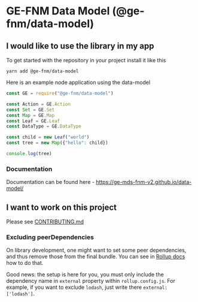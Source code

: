 # GE-FNM Data Model (@ge-fnm/data-model)

## I would like to use the library in my app
To get started with the repository in your project install it like this
```
yarn add @ge-fnm/data-model
```

Here is an example node application using the data-model
```js
const GE = require("@ge-fnm/data-model")

const Action = GE.Action
const Set = GE.Set
const Map = GE.Map
const Leaf = GE.Leaf
const DataType = GE.DataType

const child = new Leaf("world")
const tree = new Map({"hello": child})

console.log(tree)
```

### Documentation
Documentation can be found here - https://ge-mds-fnm-v2.github.io/data-model/

## I want to work on this project
Please see [CONTRIBUTING.md](CONTRIBUTING.md)


### Excluding peerDependencies

On library development, one might want to set some peer dependencies, and thus remove those from the final bundle. You can see in [Rollup docs](https://rollupjs.org/#peer-dependencies) how to do that.

Good news: the setup is here for you, you must only include the dependency name in `external` property within `rollup.config.js`. For example, if you want to exclude `lodash`, just write there `external: ['lodash']`.
